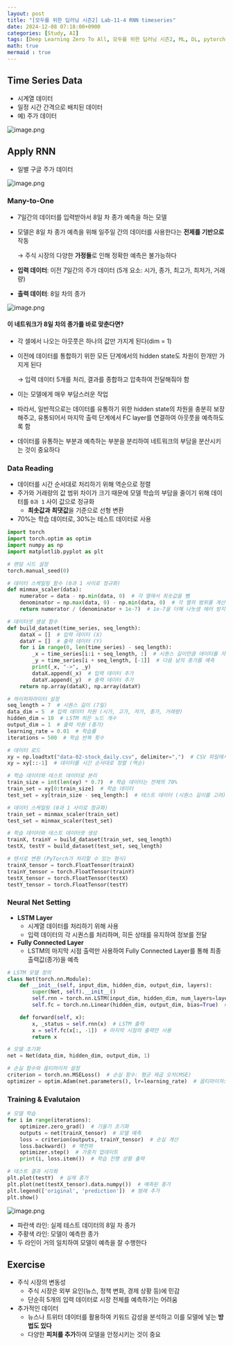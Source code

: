 ```yaml
---
layout: post
title: "[모두를 위한 딥러닝 시즌2] Lab-11-4 RNN timeseries"
date: 2024-12-08 07:18:00+0900
categories: [Study, AI]
tags: [Deep Learning Zero To All, 모두를 위한 딥러닝 시즌2, ML, DL, pytorch]
math: true
mermaid : true
---
```

## Time Series Data

- 시계열 데이터
- 일정 시간 간격으로 배치된 데이터
- 예) 주가 데이터

![image.png](assets/img/posts/AI/11-4/image.png)

## Apply RNN

- 일별 구글 주가 데이터

![image.png](assets/img/posts/AI/11-4/image%201.png)

### Many-to-One

- 7일간의 데이터를 입력받아서 8일 차 종가 예측을 하는 모델
- 모델은 8일 차 종가 예측을 위해 일주일 간의 데이터를 사용한다는 **전제를 기반으로** 작동
    
    → 주식 시장의 다양한 **가정들**로 인해 정확한 예측은 불가능하다
    
- **입력 데이터**: 이전 7일간의 주가 데이터 (5개 요소: 시가, 종가, 최고가, 최저가, 거래량)
- **출력 데이터**: 8일 차의 종가

![image.png](assets/img/posts/AI/11-4/image%202.png)

#### 이 네트워크가 8일 차의 종가를 바로 맞춘다면?

- 각 셀에서 나오는 아웃풋은 하나의 값만 가지게 된다(dim = 1)
- 이전에 데이터를 통합하기 위한 모든 단계에서의 hidden state도 차원이 한개만 가지게 된다
  
    → 입력 데이터 5개를 처리, 결과를 종합하고 압축하여 전달해줘야 함

- 이는 모델에게 매우 부담스러운 작업
- 따라서, 일반적으로는 데이터를 유통하기 위한 hidden state의 차원을 충분히 보장해주고, 유통되어서 마지막 출력 단계에서 FC layer를 연결하여 아웃풋을 예측하도록 함
- 데이터를 유통하는 부분과 예측하는 부분을 분리하여 네트워크의 부담을 분산시키는 것이 중요하다

### Data Reading

- 데이터를 시간 순서대로 처리하기 위해 역순으로 정렬
- 주가와 거래량의 값 범위 차이가 크기 때문에 모델 학습의 부담을 줄이기 위해 데이터를 `0과 1` 사이 값으로 정규화
    - **최솟값과 최댓값**을 기준으로 선형 변환
- 70%는 학습 데이터로, 30%는 테스트 데이터로 사용

```python
import torch
import torch.optim as optim
import numpy as np
import matplotlib.pyplot as plt

# 랜덤 시드 설정
torch.manual_seed(0)

# 데이터 스케일링 함수 (0과 1 사이로 정규화)
def minmax_scaler(data):
    numerator = data - np.min(data, 0)  # 각 열에서 최솟값을 뺌
    denominator = np.max(data, 0) - np.min(data, 0)  # 각 열의 범위를 계산
    return numerator / (denominator + 1e-7)  # 1e-7을 더해 나눗셈 에러 방지

# 데이터셋 생성 함수
def build_dataset(time_series, seq_length):
    dataX = []  # 입력 데이터 (X)
    dataY = []  # 출력 데이터 (Y)
    for i in range(0, len(time_series) - seq_length):
        _x = time_series[i:i + seq_length, :]  # 시퀀스 길이만큼 데이터를 자름
        _y = time_series[i + seq_length, [-1]]  # 다음 날의 종가를 예측
        print(_x, "->", _y)
        dataX.append(_x)  # 입력 데이터 추가
        dataY.append(_y)  # 출력 데이터 추가
    return np.array(dataX), np.array(dataY)

# 하이퍼파라미터 설정
seq_length = 7  # 시퀀스 길이 (7일)
data_dim = 5  # 입력 데이터 차원 (시가, 고가, 저가, 종가, 거래량)
hidden_dim = 10  # LSTM 히든 노드 개수
output_dim = 1  # 출력 차원 (종가)
learning_rate = 0.01  # 학습률
iterations = 500  # 학습 반복 횟수

# 데이터 로드
xy = np.loadtxt("data-02-stock_daily.csv", delimiter=",")  # CSV 파일에서 데이터 로드
xy = xy[::-1]  # 데이터를 시간 순서대로 정렬 (역순)

# 학습 데이터와 테스트 데이터로 분리
train_size = int(len(xy) * 0.7)  # 학습 데이터는 전체의 70%
train_set = xy[0:train_size]  # 학습 데이터
test_set = xy[train_size - seq_length:]  # 테스트 데이터 (시퀀스 길이를 고려)

# 데이터 스케일링 (0과 1 사이로 정규화)
train_set = minmax_scaler(train_set)
test_set = minmax_scaler(test_set)

# 학습 데이터와 테스트 데이터셋 생성
trainX, trainY = build_dataset(train_set, seq_length)
testX, testY = build_dataset(test_set, seq_length)

# 텐서로 변환 (PyTorch가 처리할 수 있는 형식)
trainX_tensor = torch.FloatTensor(trainX)
trainY_tensor = torch.FloatTensor(trainY)
testX_tensor = torch.FloatTensor(testX)
testY_tensor = torch.FloatTensor(testY)

```

### Neural Net Setting

- **LSTM Layer**
    - 시계열 데이터를 처리하기 위해 사용
    - 입력 데이터의 각 시퀀스를 처리하며, 히든 상태를 유지하여 정보를 전달
- **Fully Connected Layer**
    - LSTM의 마지막 시점 출력만 사용하여 Fully Connected Layer를 통해 최종 출력값(종가)을 예측

```python
# LSTM 모델 정의
class Net(torch.nn.Module):
    def __init__(self, input_dim, hidden_dim, output_dim, layers):
        super(Net, self).__init__()
        self.rnn = torch.nn.LSTM(input_dim, hidden_dim, num_layers=layers, batch_first=True)  # LSTM 레이어
        self.fc = torch.nn.Linear(hidden_dim, output_dim, bias=True)  # Fully Connected Layer

    def forward(self, x):
        x, _status = self.rnn(x)  # LSTM 출력
        x = self.fc(x[:, -1])  # 마지막 시점의 출력만 사용
        return x

# 모델 초기화
net = Net(data_dim, hidden_dim, output_dim, 1)

# 손실 함수와 옵티마이저 설정
criterion = torch.nn.MSELoss()  # 손실 함수: 평균 제곱 오차(MSE)
optimizer = optim.Adam(net.parameters(), lr=learning_rate)  # 옵티마이저: Adam
```

### Training & Evalutaion

```python
# 모델 학습
for i in range(iterations):
    optimizer.zero_grad()  # 기울기 초기화
    outputs = net(trainX_tensor)  # 모델 예측
    loss = criterion(outputs, trainY_tensor)  # 손실 계산
    loss.backward()  # 역전파
    optimizer.step()  # 가중치 업데이트
    print(i, loss.item())  # 학습 진행 상황 출력

# 테스트 결과 시각화
plt.plot(testY)  # 실제 종가
plt.plot(net(testX_tensor).data.numpy())  # 예측된 종가
plt.legend(['original', 'prediction'])  # 범례 추가
plt.show()

```

![image.png](assets/img/posts/AI/11-4/image%203.png)

- 파란색 라인: 실제 테스트 데이터의 8일 차 종가
- 주황색 라인: 모델이 예측한 종가
- 두 라인이 거의 일치하여 모델이 예측을 잘 수행한다

## Exercise

- 주식 시장의 변동성
    - 주식 시장은 외부 요인(뉴스, 정책 변화, 경제 상황 등)에 민감
    - 단순히 5개의 입력 데이터로 시장 전체를 예측하기는 어려움
- 추가적인 데이터
    - 뉴스나 트위터 데이터를 활용하여 키워드 감성을 분석하고 이를 모델에 넣는 **방법도 있다**
    - 다양한 **피처를 추가**하여 모델을 안정시키는 것이 중요
